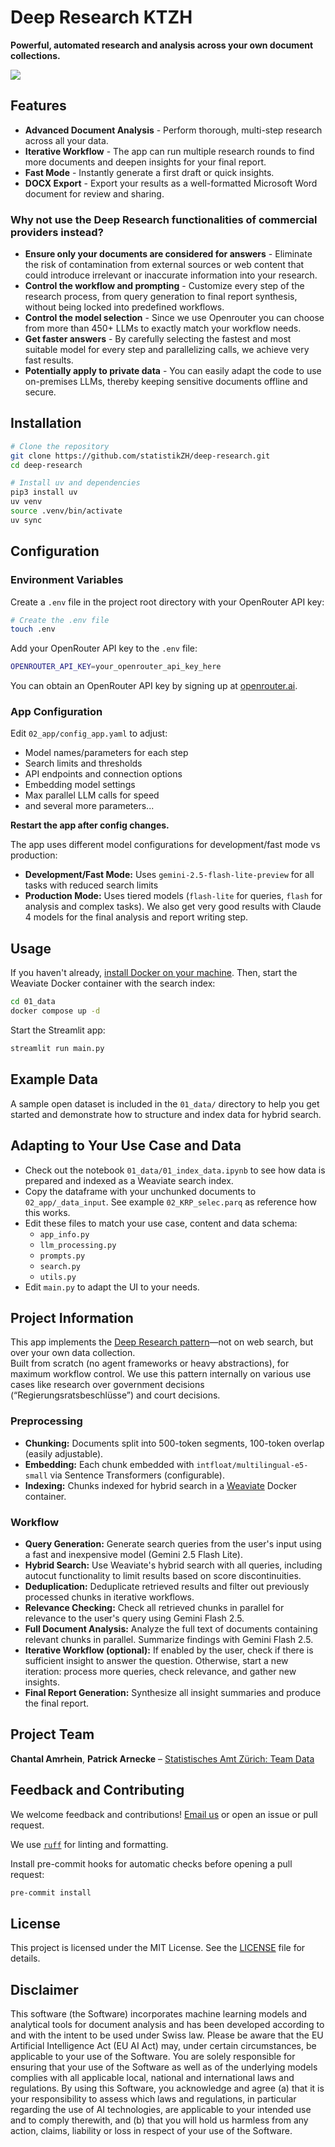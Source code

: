 # Deep Research KTZH

**Powerful, automated research and analysis across your own document collections.**

![](_imgs/app_ui.png)

## Features

- **Advanced Document Analysis** - Perform thorough, multi-step research across all your data.
- **Iterative Workflow** - The app can run multiple research rounds to find more documents and deepen insights for your final report.
- **Fast Mode** - Instantly generate a first draft or quick insights.
- **DOCX Export** - Export your results as a well-formatted Microsoft Word document for review and sharing.

### Why not use the Deep Research functionalities of commercial providers instead?

- **Ensure only your documents are considered for answers** - Eliminate the risk of contamination from external sources or web content that could introduce irrelevant or inaccurate information into your research.
- **Control the workflow and prompting** - Customize every step of the research process, from query generation to final report synthesis, without being locked into predefined workflows.
- **Control the model selection** - Since we use Openrouter you can choose from more than 450+ LLMs to exactly match your workflow needs.
- **Get faster answers** - By carefully selecting the fastest and most suitable model for every step and parallelizing calls, we achieve very fast results.
- **Potentially apply to private data** - You can easily adapt the code to use on-premises LLMs, thereby keeping sensitive documents offline and secure.

## Installation

```bash
# Clone the repository
git clone https://github.com/statistikZH/deep-research.git
cd deep-research

# Install uv and dependencies
pip3 install uv
uv venv
source .venv/bin/activate
uv sync
```

## Configuration

### Environment Variables

Create a `.env` file in the project root directory with your OpenRouter API key:

```bash
# Create the .env file
touch .env
```

Add your OpenRouter API key to the `.env` file:

```bash
OPENROUTER_API_KEY=your_openrouter_api_key_here
```

You can obtain an OpenRouter API key by signing up at [openrouter.ai](https://openrouter.ai/).

### App Configuration

Edit `02_app/config_app.yaml` to adjust:

- Model names/parameters for each step
- Search limits and thresholds
- API endpoints and connection options
- Embedding model settings
- Max parallel LLM calls for speed
- and several more parameters...

**Restart the app after config changes.**

The app uses different model configurations for development/fast mode vs production:

- **Development/Fast Mode:** Uses `gemini-2.5-flash-lite-preview` for all tasks with reduced search limits
- **Production Mode:** Uses tiered models (`flash-lite` for queries, `flash` for analysis and complex tasks). We also get very good results with Claude 4 models for the final analysis and report writing step.

## Usage

If you haven't already, [install Docker on your machine](https://docs.docker.com/get-started/get-docker/). Then, start the Weaviate Docker container with the search index:

```bash
cd 01_data
docker compose up -d
```

Start the Streamlit app:

```bash
streamlit run main.py
```

## Example Data

A sample open dataset is included in the `01_data/` directory to help you get started and demonstrate how to structure and index data for hybrid search.

## Adapting to Your Use Case and Data

- Check out the notebook `01_data/01_index_data.ipynb` to see how data is prepared and indexed as a Weaviate search index.
- Copy the dataframe with your unchunked documents to `02_app/_data_input`. See example `02_KRP_selec.parq` as reference how this works.
- Edit these files to match your use case, content and data schema:
  - `app_info.py`
  - `llm_processing.py`
  - `prompts.py`
  - `search.py`
  - `utils.py`
- Edit `main.py` to adapt the UI to your needs.

## Project Information

This app implements the [Deep Research pattern](https://openai.com/index/introducing-deep-research/)—not on web search, but over your own data collection.\
Built from scratch (no agent frameworks or heavy abstractions), for maximum workflow control. We use this pattern internally on various use cases like research over government decisions (“Regierungsratsbeschlüsse”) and court decisions.

### Preprocessing

- **Chunking:** Documents split into 500-token segments, 100-token overlap (easily adjustable).
- **Embedding:** Each chunk embedded with `intfloat/multilingual-e5-small` via Sentence Transformers (configurable).
- **Indexing:** Chunks indexed for hybrid search in a [Weaviate](https://weaviate.io/) Docker container.

### Workflow

- **Query Generation:** Generate search queries from the user's input using a fast and inexpensive model (Gemini 2.5 Flash Lite).
- **Hybrid Search:** Use Weaviate's hybrid search with all queries, including autocut functionality to limit results based on score discontinuities.
- **Deduplication:** Deduplicate retrieved results and filter out previously processed chunks in iterative workflows.
- **Relevance Checking:** Check all retrieved chunks in parallel for relevance to the user's query using Gemini Flash 2.5.
- **Full Document Analysis:** Analyze the full text of documents containing relevant chunks in parallel. Summarize findings with Gemini Flash 2.5.
- **Iterative Workflow (optional):** If enabled by the user, check if there is sufficient insight to answer the question. Otherwise, start a new iteration: process more queries, check relevance, and gather new insights.
- **Final Report Generation:** Synthesize all insight summaries and produce the final report.

## Project Team

**Chantal Amrhein**, **Patrick Arnecke** – [Statistisches Amt Zürich: Team Data](https://www.zh.ch/de/direktion-der-justiz-und-des-innern/statistisches-amt/data.html)

## Feedback and Contributing

We welcome feedback and contributions! [Email us](mailto:datashop@statistik.zh.ch) or open an issue or pull request.

We use [`ruff`](https://docs.astral.sh/ruff/) for linting and formatting.

Install pre-commit hooks for automatic checks before opening a pull request:

```bash
pre-commit install
```

## License

This project is licensed under the MIT License. See the [LICENSE](LICENSE) file for details.

## Disclaimer

This software (the Software) incorporates machine learning models and analytical tools for document analysis and has been developed according to and with the intent to be used under Swiss law. Please be aware that the EU Artificial Intelligence Act (EU AI Act) may, under certain circumstances, be applicable to your use of the Software. You are solely responsible for ensuring that your use of the Software as well as of the underlying models complies with all applicable local, national and international laws and regulations. By using this Software, you acknowledge and agree (a) that it is your responsibility to assess which laws and regulations, in particular regarding the use of AI technologies, are applicable to your intended use and to comply therewith, and (b) that you will hold us harmless from any action, claims, liability or loss in respect of your use of the Software.
